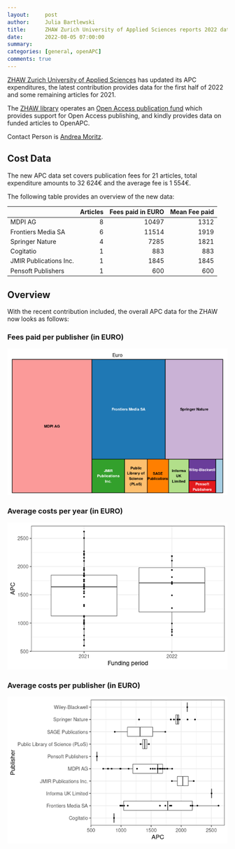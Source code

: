 ```yaml
---
layout:     post
author:     Julia Bartlewski
title:      ZHAW Zurich University of Applied Sciences reports 2022 data
date:       2022-08-05 07:00:00
summary:    
categories: [general, openAPC]
comments: true
---
```





[ZHAW Zurich University of Applied Sciences](https://www.zhaw.ch) has updated its APC expenditures, the latest contribution provides data for the first half of 2022 and some remaining articles for 2021.

The [ZHAW library](https://www.zhaw.ch/en/library/start/) operates an [Open Access publication fund](https://www.zhaw.ch/en/library/writing-publishing/publishing-and-open-access/oa-at-the-zhaw/#c112481) which provides support for Open Access publishing, and kindly provides data on funded articles to OpenAPC.

Contact Person is [Andrea Moritz](mailto:openaccess@zhaw.ch).


## Cost Data



The new APC data set covers publication fees for 21 articles, total expenditure amounts to 32 624€ and the average fee is 1 554€.

The following table provides an overview of the new data:



|                       | Articles| Fees paid in EURO| Mean Fee paid|
|:----------------------|--------:|-----------------:|-------------:|
|MDPI AG                |        8|             10497|          1312|
|Frontiers Media SA     |        6|             11514|          1919|
|Springer Nature        |        4|              7285|          1821|
|Cogitatio              |        1|               883|           883|
|JMIR Publications Inc. |        1|              1845|          1845|
|Pensoft Publishers     |        1|               600|           600|

## Overview

With the recent contribution included, the overall APC data for the ZHAW now looks as follows: 

### Fees paid per publisher (in EURO)

![plot of chunk tree_zhaw_2022_08_05_full](/figure/tree_zhaw_2022_08_05_full-1.png)

###  Average costs per year (in EURO)

![plot of chunk box_zhaw_2022_08_05_year_full](/figure/box_zhaw_2022_08_05_year_full-1.png)

###  Average costs per publisher (in EURO)

![plot of chunk box_zhaw_2022_08_05_publisher_full](/figure/box_zhaw_2022_08_05_publisher_full-1.png)
